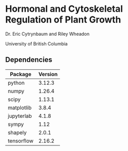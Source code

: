 # Hormonal and Cytoskeletal Regulation of Plant Growth

Dr. Eric Cytrynbaum and Riley Wheadon

University of British Columbia

## Dependencies

| Package | Version | 
| --- | --- |
| python | 3.12.3 | 
| numpy |  1.26.4 | 
| scipy | 1.13.1 |
| matplotlib | 3.8.4 | 
| jupyterlab | 4.1.8 |
| sympy | 1.12 |
| shapely | 2.0.1 | 
| tensorflow | 2.16.2 | 
